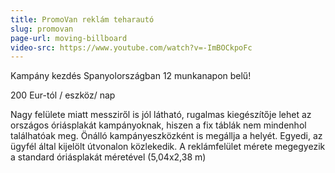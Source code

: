 ```yaml
---
title: PromoVan reklám teharautó
slug: promovan
page-url: moving-billboard
video-src: https://www.youtube.com/watch?v=-ImBOCkpoFc
---
```


Kampány kezdés Spanyolországban 12 munkanapon belű!
  
200 Eur-tól / eszköz/ nap
  
Nagy felülete miatt messziről is jól látható, rugalmas kiegészítője lehet az országos óriásplakát kampányoknak, hiszen a fix táblák nem mindenhol találhatóak meg. Önálló kampányeszközként is megállja a helyét. Egyedi, az ügyfél által kijelölt útvonalon közlekedik. A reklámfelület mérete megegyezik a standard óriásplakát méretével (5,04x2,38 m)
  
